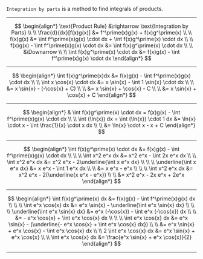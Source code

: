 `Integration by parts` is a method to find integrals of products.  
___

$$
\begin{align*}
\text{Product Rule} &\rightarrow \text{Integration by Parts}
\\ \\
\frac{d}{dx}[f(x)g(x)] &= f^\prime(x)g(x) + f(x)g^\prime(x)
\\ \\
f(x)g(x) &= \int f^\prime(x)g(x) \cdot dx + \int f(x)g^\prime(x) \cdot dx
\\ \\
f(x)g(x) - \int f^\prime(x)g(x) \cdot dx &= \int f(x)g^\prime(x) \cdot dx
\\ \\
&\Downarrow
\\ \\
\int f(x)g^\prime(x) \cdot dx &= f(x)g(x) - \int f^\prime(x)g(x) \cdot dx
\end{align*} 
$$
___

$$
\begin{align*}
\int f(x)g^\prime(x)dx &= f(x)g(x) - \int f^\prime(x)g(x) \cdot dx
\\ \\
\int x \cos{x} \cdot dx &=  x \sin{x} - \int 1 \sin{x} \cdot dx
\\ \\
&= x \sin{x} - (-\cos{x} + C)
\\ \\
&= x \sin{x} + \cos{x} - C
\\ \\
&= x \sin{x} + \cos{x} + C
\end{align*}
$$
___

$$
\begin{align*}
& \int f(x)g^\prime(x) \cdot dx = f(x)g(x) - \int f^\prime(x)g(x) \cdot dx
\\ \\
\int (\ln{x}) dx = \int (\ln{x}) \cdot 1 dx &= \ln{x} \cdot x - \int \frac{1}{x} \cdot x dx
\\ \\
&= \ln{x} \cdot x - x + C
\end{align*}
$$
___

$$
\begin{align*}
\int f(x)g^\prime(x) \cdot dx &= f(x)g(x) - \int f^\prime(x)g(x) \cdot dx
\\ \\ \\
\int x^2 e^x dx &= x^2 e^x - \int 2x e^x dx
\\ \\
\int x^2 e^x dx &= x^2 e^x - 2\underline{\int x e^x dx}
\\ \\ \\
\underline{\int x e^x dx} &= x e^x - \int 1 e^x dx
\\ \\
&= x e^x - e^x
\\ \\ \\
\int x^2 e^x dx &= x^2 e^x - 2(\underline{x e^x - e^x})
\\ \\
&= x^2 e^x - 2x e^x + 2e^x
\end{align*}
$$
___

$$
\begin{align*}
\int f(x)g^\prime(x) dx &= f(x)g(x) - \int f^\prime(x)g(x) dx
\\ \\ \\
\int e^x \cos{x} dx &= e^x \sin{x} - \underline{\int e^x \sin{x} dx}
\\ \\ \\
\underline{\int e^x \sin{x} dx} &= e^x (-\cos{x}) - \int e^x (-\cos{x}) dx
\\ \\
&= - e^x \cos{x} + \int e^x \cos{x} dx
\\ \\ \\
\int e^x \cos{x} dx &= e^x \sin{x} - (\underline{- e^x \cos{x} + \int e^x \cos{x} dx})
\\ \\
&= e^x \sin{x} + e^x \cos{x} - \int e^x \cos{x} dx
\\ \\
2 \int e^x \cos{x} dx &= e^x \sin{x} + e^x \cos{x}
\\ \\
\int e^x \cos{x} dx &= \frac{e^x \sin{x} + e^x \cos{x}}{2}
\end{align*}
$$
___

